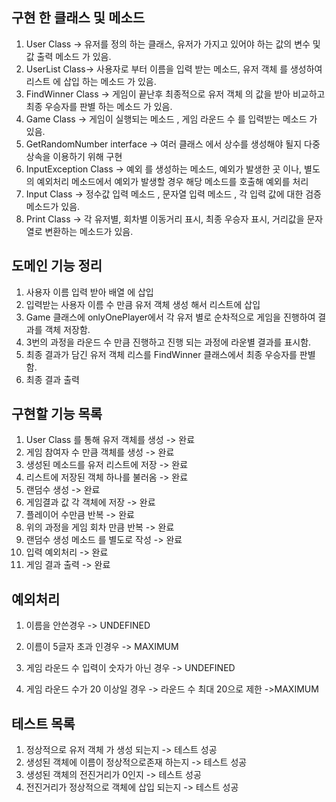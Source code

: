 ## 구현 한 클래스 및 메소드 
1. User Class -> 유저를 정의 하는 클래스, 유저가 가지고 있어야 하는 값의 변수 및 값 출력 메소드 가 있음.
2. UserList Class-> 사용자로 부터 이름을 입력 받는 메소드, 유저 객체 를 생성하여 리스트 에 삽입 하는 메소드 가 있음.
3. FindWinner Class -> 게임이 끝난후 최종적으로 유저 객체 의 값을 받아 비교하고 최종 우승자를 판별 하는 메소드 가 있음.
4. Game Class -> 게임이 실행되는 메소드 , 게임 라운드 수 를 입력받는 메소드 가 있음.
5. GetRandomNumber interface -> 여러 클래스 에서 상수를 생성해야 될지 다중 상속을 이용하기 위해 구현 
6. InputException Class -> 예외 를 생성하는 메소드, 예외가 발생한 곳 이나, 별도의 예외처리 메소드에서 예외가 발생할 경우 해당 메소드를 호출해 예외를 처리
7. Input Class -> 정수값 입력 메소드 , 문자열 입력 메소드 , 각 입력 값에 대한 검증 메소드가 있음.
8. Print Class -> 각 유저별, 회차별 이동거리 표시, 최종 우승자 표시, 거리값을 문자열로 변환하는 메소드가 있음.

## 도메인 기능 정리 
1. 사용자 이름 입력 받아 배열 에 삽입
2. 입력받는 사용자 이름 수 만큼 유저 객체 생성 해서 리스트에 삽입  
3. Game 클래스에 onlyOnePlayer에서 각 유저 별로 순차적으로 게임을 진행하여 결과를 객체 저장함.
4. 3번의 과정을 라운드 수 만큼 진행하고 진행 되는 과정에 라운별 결과를 표시함.
5. 최종 결과가 담긴 유저 객체 리스를 FindWinner 클래스에서 최종 우승자를 판별 함.
6. 최종 결과 출력 



## 구현할 기능 목록
1. User Class 를 통해 유저 객체를 생성 -> 완료
2. 게임 참여자 수 만큼 객체를 생성 -> 완료
3. 생성된 메소드를 유저 리스트에 저장 -> 완료
4. 리스트에 저장된 객체 하나를 불러옴 -> 완료
5. 랜덤수 생성 -> 완료
6. 게임결과 값 각 객체에 저장 -> 완료
7. 플레이어 수만큼 반복 -> 완료
8. 위의 과정을 게임 회차 만큼 반복 -> 완료
7. 랜덤수 생성 메소드 를 별도로 작성 -> 완료
8. 입력 예외처리 -> 완료
9. 게임 결과 출력 -> 완료




## 예외처리 

1. 이름을 안쓴경우 -> UNDEFINED

2. 이름이 5글자 초과 인경우 -> MAXIMUM

3. 게임 라운드 수 입력이 숫자가 아닌 경우 -> UNDEFINED

4. 게임 라운드 수가 20 이상일 경우 -> 라운드 수 최대 20으로 제한 ->MAXIMUM


## 테스트 목록
1. 정상적으로 유저 객체 가 생성 되는지 -> 테스트 성공
2. 생성된 객체에 이름이 정상적으로존재 하는지 -> 테스트 성공
3. 생성된 객체의 전진거리가 0인지 -> 테스트 성공
4. 전진거리가 정상적으로 객체에 삽입 되는지 -> 테스트 성공






